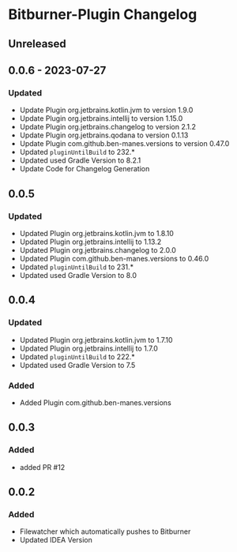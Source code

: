 <!-- Keep a Changelog guide -> https://keepachangelog.com -->

# Bitburner-Plugin Changelog

## Unreleased

## 0.0.6 - 2023-07-27

### Updated
- Update Plugin org.jetbrains.kotlin.jvm to version 1.9.0
- Update Plugin org.jetbrains.intellij to version 1.15.0
- Update Plugin org.jetbrains.changelog to version 2.1.2
- Update Plugin org.jetbrains.qodana to version 0.1.13
- Update Plugin com.github.ben-manes.versions to version 0.47.0
- Updated `pluginUntilBuild` to 232.*
- Updated used Gradle Version to 8.2.1
- Update Code for Changelog Generation

## 0.0.5

### Updated
- Updated Plugin org.jetbrains.kotlin.jvm to 1.8.10
- Updated Plugin org.jetbrains.intellij to 1.13.2
- Updated Plugin org.jetbrains.changelog to 2.0.0
- Updated Plugin com.github.ben-manes.versions to 0.46.0
- Updated `pluginUntilBuild` to 231.*
- Updated used Gradle Version to 8.0

## 0.0.4

### Updated
- Updated Plugin org.jetbrains.kotlin.jvm to 1.7.10
- Updated Plugin org.jetbrains.intellij to 1.7.0
- Updated `pluginUntilBuild` to 222.*
- Updated used Gradle Version to 7.5

### Added
- Added Plugin com.github.ben-manes.versions

## 0.0.3

### Added
- added PR #12

## 0.0.2

### Added
- Filewatcher which automatically pushes to Bitburner
- Updated IDEA Version
